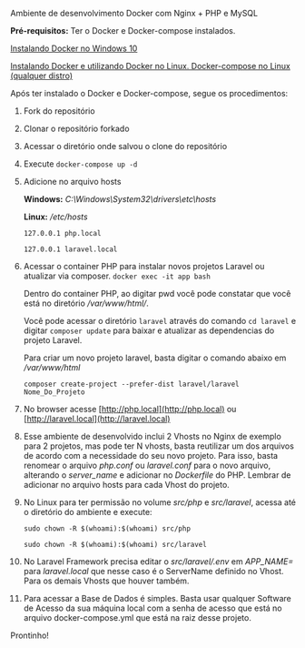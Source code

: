 
Ambiente de desenvolvimento Docker com Nginx + PHP e MySQL

**Pré-requisitos:** Ter o Docker e Docker-compose instalados.


[Instalando Docker no Windows 10](https://www.mundodocker.com.br/docker-no-windows-10/)

[Instalando Docker e utilizando Docker no Linux. Docker-compose no Linux (qualquer distro)](https://mundodacomputacaointegral.blogspot.com/2019/10/instalando-docker-e-docker-compose-no-Linux.html)

Após ter instalado o Docker e Docker-compose, segue os procedimentos: 

1. Fork do repositório

2. Clonar o repositório forkado

3. Acessar o diretório onde salvou o clone do repositório

4. Execute `docker-compose up -d`

5. Adicione no arquivo hosts

   **Windows:** _C:\Windows\System32\drivers\etc\hosts_

   **Linux:** _/etc/hosts_

    `127.0.0.1 php.local`
 
    `127.0.0.1 laravel.local`
   
6. Acessar o container PHP para instalar novos projetos Laravel ou atualizar via composer.
   `docker exec -it app bash`
   
   Dentro do container PHP, ao digitar pwd você pode constatar que você está no diretório _/var/www/html/_.

   Você pode acessar o diretório `laravel` através do comando `cd laravel` e digitar `composer update` para baixar e atualizar as dependencias do projeto Laravel.

   Para criar um novo projeto laravel, basta digitar o comando abaixo em _/var/www/html_

   `composer create-project --prefer-dist laravel/laravel Nome_Do_Projeto`
   
7. No browser acesse [http://php.local](http://php.local) ou [http://laravel.local](http://laravel.local)

8. Esse ambiente de desenvolvido inclui 2 Vhosts no Nginx de exemplo para 2 projetos, mas pode ter N vhosts, basta reutilizar um dos arquivos de acordo com a necessidade do seu novo projeto. Para isso, basta renomear o arquivo _php.conf_ ou _laravel.conf_ para o novo arquivo, alterando o _server_name_ e adicionar no _Dockerfile_ do PHP. Lembrar de adicionar no arquivo hosts para cada Vhost do projeto.

9. No Linux para ter permissão no volume _src/php_ e _src/laravel_, acessa até o diretório do ambiente e execute:

   `sudo chown -R $(whoami):$(whoami) src/php` 

   `sudo chown -R $(whoami):$(whoami) src/laravel`
  
10. No Laravel Framework precisa editar o _src/laravel/.env_ em _APP_NAME=_ para _laravel.local_ que nesse caso é o ServerName definido no Vhost. Para os demais Vhosts que houver também.

11. Para acessar a Base de Dados é simples. Basta usar qualquer Software de Acesso da sua máquina local com a senha de acesso que está no arquivo docker-compose.yml que está na raiz desse projeto.

Prontinho!


